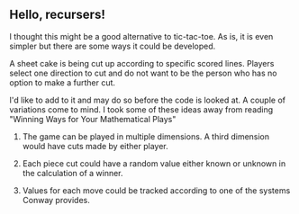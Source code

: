 ## Hello, recursers!

I thought this might be a good alternative to tic-tac-toe. As is, it is even simpler but there are some ways it could be developed. 

A sheet cake is being cut up according to specific scored lines.  Players select one direction to cut and do not want to be the person who has no option to make a further cut. 


I'd like to add to it and may do so before the code is looked at. A couple of variations come to mind. I took some of these ideas away from reading "Winning Ways for Your Mathematical Plays"

1. The game can be played in multiple dimensions. A third dimension would have cuts made by either player.

2. Each piece cut could have a random value either known or unknown in the calculation of a winner.

3. Values for each move could be tracked according to one of the systems Conway provides. 
  



 